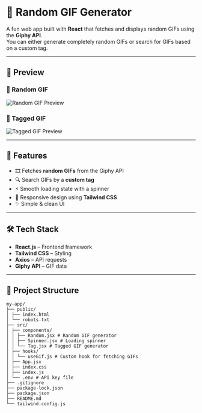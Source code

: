 # 🎲 Random GIF Generator

A fun web app built with **React** that fetches and displays random GIFs using the **Giphy API**.  
You can either generate completely random GIFs or search for GIFs based on a custom tag.  

---

## 📸 Preview

### 🔹 Random GIF
![Random GIF Preview](./images/random-gif.png)

### 🔹 Tagged GIF
![Tagged GIF Preview](./images/tagged-gif.png)

---

## 🚀 Features
- 🎞 Fetches **random GIFs** from the Giphy API
- 🔍 Search GIFs by a **custom tag**
- ⚡ Smooth loading state with a spinner
- 📱 Responsive design using **Tailwind CSS**
- ✨ Simple & clean UI

---

## 🛠 Tech Stack
- **React.js** – Frontend framework
- **Tailwind CSS** – Styling
- **Axios** – API requests
- **Giphy API** – GIF data

---

## 📂 Project Structure

```
my-app/
├── public/
│ ├── index.html
│ └── robots.txt
├── src/
│ ├── components/
│ │ ├── Random.jsx # Random GIF generator
│ │ ├── Spinner.jsx # Loading spinner
│ │ └── Tag.jsx # Tagged GIF generator
│ ├── hooks/
│ │ └── useGif.js # Custom hook for fetching GIFs
│ ├── App.jsx
│ ├── index.css
│ ├── index.js
│ └── .env # API key file
├── .gitignore
├── package-lock.json
├── package.json
├── README.md
└── tailwind.config.js
```
